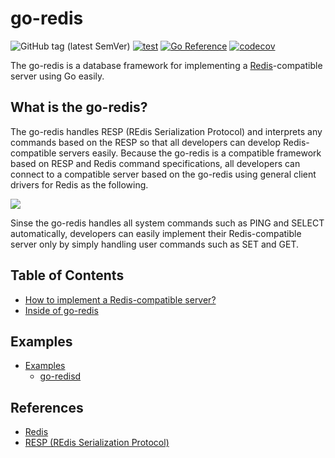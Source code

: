 # go-redis

![GitHub tag (latest SemVer)](https://img.shields.io/github/v/tag/cybergarage/go-redis)
[![test](https://github.com/trueblacker/go-redis/actions/workflows/make.yml/badge.svg)](https://github.com/trueblacker/go-redis/actions/workflows/make.yml)
[![Go Reference](https://pkg.go.dev/badge/github.com/trueblacker/go-redis.svg)](https://pkg.go.dev/github.com/trueblacker/go-redis) [![codecov](https://codecov.io/gh/cybergarage/go-redis/graph/badge.svg?token=L7OQDIRHW8)](https://codecov.io/gh/cybergarage/go-redis)

The go-redis is a database framework for implementing a [Redis](https://redis.io)-compatible server using Go easily.

## What is the go-redis?

The go-redis handles RESP (REdis Serialization Protocol) and interprets any commands based on the RESP so that all developers can develop Redis-compatible servers easily. Because the go-redis is a compatible framework based on RESP and Redis command specifications, all developers can connect to a compatible server based on the go-redis using general client drivers for Redis as the following.

![](doc/img/framework.png)

Sinse the go-redis handles all system commands such as PING and SELECT automatically, developers can easily implement their Redis-compatible server only by simply handling user commands such as SET and GET.

## Table of Contents

- [How to implement a Redis-compatible server?](doc/server_impl.md)
- [Inside of go-redis](doc/server_inside.md)

## Examples

- [Examples](doc/examples.md)
  - [go-redisd](examples/go-redisd)

## References

- [Redis](https://redis.io)
- [RESP (REdis Serialization Protocol)](https://github.com/trueblacker/go-redis.git)
